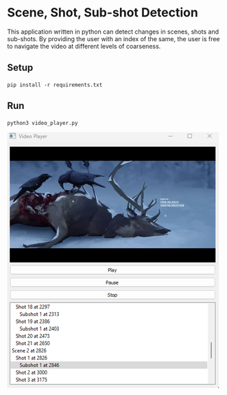 # Scene, Shot, Sub-shot Detection

This application written in python can detect changes in scenes, shots and sub-shots. By providing the user with an index of the same, the user is free to navigate the video at different levels of coarseness. 

## Setup
`pip install -r requirements.txt`

## Run
`python3 video_player.py`

![](https://github.com/kevdozer1/videoSegmenter/blob/main/playerPicture.png)
